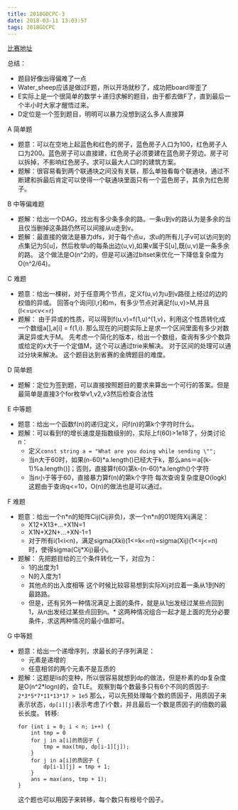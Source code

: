 ```yaml
---
title: 2018GDCPC-3
date: 2018-03-11 13:03:57
tags: 2018GDCPC
---
```


[比赛地址](https://vjudge.net/contest/215567)

总结：
- 题目好像出得偏难了一点
- Water_sheep应该是做过F题，所以开场就秒了，成功把board带歪了
- E实际上是一个很简单的数学＋递归求解的题目，由于都去做F了，直到最后一个半小时大家才醒悟过来。
- D定位是一个签到题目，明明可以暴力没想到这么多人直接算

A 简单题
- 题意：可以在空地上起蓝色和红色的房子，蓝色房子人口为100，红色房子人口为200。蓝色房子可以直接建，红色房子必须要建在蓝色房子旁边。房子可以拆掉，不影响红色房子。求可以最大人口时的建筑方案。
- 题解：很容易看到两个联通块之间没有关联，那么单独看每个联通块，通过不断建和拆最后肯定可以使得一个联通块里面只有一个蓝色房子，其余为红色房子。

B 中等偏难题
- 题解：给出一个DAG，找出有多少条多余的路。一条u到v的路认为是多余的当且仅当删掉这条路仍然可以间接从u走到v。
- 题解：最直接的做法是暴力dfs，对于每个点u，求u的所有儿子v可以访问到的点集记为S[u]，然后枚举u的每条出边(u,v),如果v属于S[u],既(u,v)是一条多余的路。
    这个做法是O(n^2)的，但是可以通过bitset来优化一下降低复杂度为O(n^2/64)。

C 难题
- 题意：给出一棵树，对于任意两个节点，定义f(u,v)为u到v路径上经过的边的权值的异或。
    回答q个询问[l,r]和m，有多少节点对满足f(u,v)>M,并且(l<=u<v<=r)
- 题解：
    由于异或的性质，可以得到f(u,v)=f(1,u)^(1,v)，利用这个性质转化成一个数组a[],a[i] = f(1,i).
    那么现在的问题实际上是求一个区间里面有多少对数满足异或大于M。
    先考虑一个简化的版本，给出一个数组，查询有多少个数异或给定的x大于一个定值M，这个可以通过trie来解决。
    对于区间的处理可以通过分块来解决。
    这个题目达到省赛的金牌题目的难度。

D 简单题
- 题解：定位为签到题，可以直接按照题目的要求来算出一个可行的答案。但是最简单是直接3个for枚举v1,v2,v3然后检查合法性

E 中等题
- 题意：给出一个函数f(n)的递归定义，问f(n)的第k个字符时什么。
- 题解：可以看到f的增长速度是指数级别的，实际上f(60)>1e18了，分类讨论n：
    - 定义`const string a = "What are you doing while sending \"";`
    - 当n大于60时，如果(n-60)\*a.length()已经大于k，那么ans＝a[(k-1)%a.length()]；否则，直接算f(60)第k-(n-60)*a.length()个字符
    - 当n小于等于60，直接暴力算f(n)的第k个字符
    每次查询复杂度是O(logk)
    这题由于查询q<=10，O(n)的做法也是可以通过。

F 难题
- 题意：给出一个n\*n的矩阵Cij(Cij非负)，求一个n\*n的01矩阵Xij满足：
    - X12+X13+...+X1N=1
    - X1N+X2N+...+XN-1=1
    - 对于所有i(1<i<n)，满足sigma(Xki)(1<=k<=n)=sigma(Xij)(1<=j<=n)
    时，使得sigma(Cij*Xij)最小。
- 题解：
    先把题目给的三个条件转化一下，对应为：
    - 1的出度为1
    - N的入度为1
    - 其他点的出入度相等
    这个时候比较容易想到实际Xij对应着一条从1到N的最路路。
    * 但是，还有另外一种情况满足上面的条件，就是从1出发经过某些点回到1，从n出发经过某些点回到n。*
    这两种情况组合一起才是上面的充分必要条件，求这两种情况的最小值即可。

G 中等题
- 题意：给出一个递增序列，求最长的子序列满足：
    - 元素是递增的
    - 任意相邻的两个元素不是互质的
- 题解：这题是lis的变种，所以很容易就想到dp的做法，但是朴素的dp复杂度是O(n^2\*logn)的，会TLE。
    观察到每个数最多只有6个不同的质因子: `2*3*5*7*11*13*17 > 1e5`
    那么，可以先预处理每个数的质因子，用质因子来表示状态，`dp[i][j]`表示考虑了i个数，并且最后一个数是质因子j的倍数的最长长度。
    转移:
    ```
    for (int i = 0; i < n; i++) {
        int tmp = 0
        for j in a[i]的质因子 {
            tmp = max(tmp, dp[i-1][j]);
        }
        for j in a[i]的质因子 {
            dp[i-1][j] = tmp + 1;
        }
        ans = max(ans, tmp + 1);
    }
    ```
    这个题也可以用因子来转移，每个数只有根号个因子。
